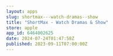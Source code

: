 ```yaml
---
layout: apps
slug: shortmax---watch-dramas--show
title: "ShortMax - Watch Dramas & Show"
store: apple
app_id: 6464002625
date: 2024-07-24T01:47:58Z
published: 2023-09-11T07:00:00Z
---
```

